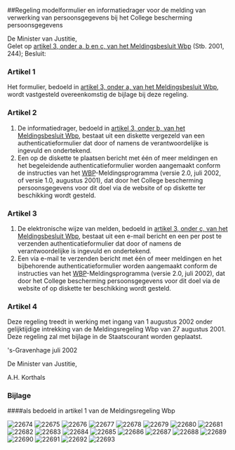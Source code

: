 <meta http-equiv='Content-Type' content='text/html; charset=utf-8' />

##Regeling modelformulier en informatiedrager voor de melding van verwerking van persoonsgegevens bij het College bescherming persoonsgegevens

De Minister van Justitie,  
Gelet op [artikel 3, onder a, b en c, van het Meldingsbesluit Wbp](../../../../AMvB/meldingsbesluit/wbp/BWBR0012460/README.md) (Stb. 2001, 244);
Besluit:    

### Artikel  1  

Het formulier, bedoeld in [artikel 3, onder a, van het Meldingsbesluit Wbp](../../../../AMvB/meldingsbesluit/wbp/BWBR0012460/README.md), wordt vastgesteld overeenkomstig de bijlage bij deze regeling.  

### Artikel  2  

1.  De informatiedrager, bedoeld in [artikel 3, onder b, van het Meldingsbesluit Wbp](../../../../AMvB/meldingsbesluit/wbp/BWBR0012460/README.md), bestaat uit een diskette vergezeld van een authenticatieformulier dat door of namens de verantwoordelijke is ingevuld en ondertekend.   
2.  Een op de diskette te plaatsen bericht met één of meer meldingen en het begeleidende authenticatieformulier worden aangemaakt conform de instructies van het [WBP](../../../../wet/wet/bescherming/persoonsgegevens/BWBR0011468/README.md)-Meldingsprogramma (versie 2.0, juli 2002, of versie 1.0, augustus 2001), dat door het College bescherming persoonsgegevens voor dit doel via de website of op diskette ter beschikking wordt gesteld.   

### Artikel  3  

1.  De elektronische wijze van melden, bedoeld in [artikel 3, onder c, van het Meldingsbesluit Wbp](../../../../AMvB/meldingsbesluit/wbp/BWBR0012460/README.md), bestaat uit een e-mail bericht en een per post te verzenden authenticatieformulier dat door of namens de verantwoordelijke is ingevuld en ondertekend.   
2.  Een via e-mail te verzenden bericht met één of meer meldingen en het bijbehorende authenticatieformulier worden aangemaakt conform de instructies van het [WBP](../../../../wet/wet/bescherming/persoonsgegevens/BWBR0011468/README.md)-Meldingsprogramma (versie 2.0, juli 2002), dat door het College bescherming persoonsgegevens voor dit doel via de website of op diskette ter beschikking wordt gesteld.   

### Artikel  4  

Deze regeling treedt in werking met ingang van 1 augustus 2002 onder gelijktijdige intrekking van de Meldingsregeling Wbp van 27 augustus 2001. 
Deze regeling zal met bijlage in de Staatscourant worden geplaatst.  

's-Gravenhage
juli 2002 

De 
Minister van Justitie, 

A.H. Korthals    

### Bijlage  

####als bedoeld in artikel 1 van de Meldingsregeling Wbp

![22674](http://wetten.overheid.nl/Illustration/22674)
![22675](http://wetten.overheid.nl/Illustration/22675)
![22676](http://wetten.overheid.nl/Illustration/22676)
![22677](http://wetten.overheid.nl/Illustration/22677)
![22678](http://wetten.overheid.nl/Illustration/22678)
![22679](http://wetten.overheid.nl/Illustration/22679)
![22680](http://wetten.overheid.nl/Illustration/22680)
![22681](http://wetten.overheid.nl/Illustration/22681)
![22682](http://wetten.overheid.nl/Illustration/22682)
![22683](http://wetten.overheid.nl/Illustration/22683)
![22684](http://wetten.overheid.nl/Illustration/22684)
![22685](http://wetten.overheid.nl/Illustration/22685)
![22686](http://wetten.overheid.nl/Illustration/22686)
![22687](http://wetten.overheid.nl/Illustration/22687)
![22688](http://wetten.overheid.nl/Illustration/22688)
![22689](http://wetten.overheid.nl/Illustration/22689)
![22690](http://wetten.overheid.nl/Illustration/22690)
![22691](http://wetten.overheid.nl/Illustration/22691)
![22692](http://wetten.overheid.nl/Illustration/22692)
![22693](http://wetten.overheid.nl/Illustration/22693)

